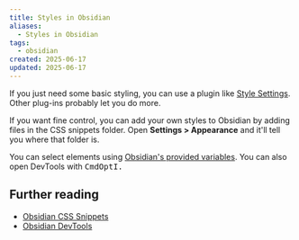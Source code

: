```yaml
---
title: Styles in Obsidian
aliases:
  - Styles in Obsidian
tags:
  - obsidian
created: 2025-06-17
updated: 2025-06-17
---
```


If you just need some basic styling, you can use a plugin like [Style Settings](https://github.com/mgmeyers/obsidian-style-settings). Other plug-ins probably let you do more.

If you want fine control, you can add your own styles to Obsidian by adding files in the CSS snippets folder. Open **Settings > Appearance** and it'll tell you where that folder is.

You can select elements using [Obsidian's provided variables](https://docs.obsidian.md/Reference/CSS+variables/CSS+variables). You can also open DevTools with <kbd>CmdOptI</kbn>.

## Further reading

- [Obsidian CSS Snippets](https://help.obsidian.md/snippets)
- [Obsidian DevTools](https://forum.obsidian.md/t/obsidian-css-inspector-workflow/58178)